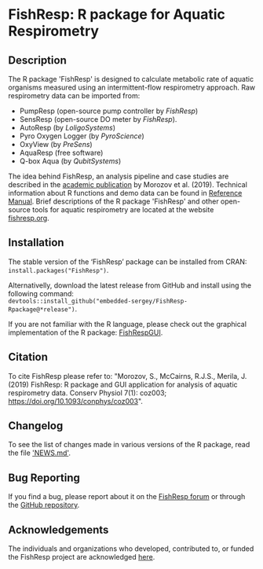 # FishResp: R package for Aquatic Respirometry

## Description
The R package 'FishResp' is designed to calculate metabolic rate of aquatic organisms measured using an intermittent-flow respirometry approach. Raw respirometry data can be imported from:

* PumpResp (open-source pump controller by _FishResp_)
* SensResp (open-source DO meter by _FishResp_).
* AutoResp (by _LoligoSystems_)
* Pyro Oxygen Logger (by _PyroScience_)
* OxyView (by _PreSens_)
* AquaResp (free software)
* Q-box Aqua (by _QubitSystems_)

The idea behind FishResp, an analysis pipeline and case studies are described in the [academic publication](https://doi.org/10.1093/conphys/coz003) by Morozov et al. (2019). Technical information about R functions and demo data can be found in [Reference Manual](https://cran.r-project.org/package=FishResp). Brief descriptions of the R package 'FishResp' and other open-source tools for aquatic respirometry are located at the website [fishresp.org](https://fishresp.org).

## Installation
The stable version of the ‘FishResp’ package can be installed from CRAN:<br/>`install.packages("FishResp")`. 

Alternativelly, download the latest release from GitHub and install using the following command:<br/>
`devtools::install_github("embedded-sergey/FishResp-Rpackage@*release")`. 

If you are not familiar with the R language, please check out the graphical implementation of the R package: [FishRespGUI](https://fishresp.org/gui-application/).

## Citation
To cite FishResp please refer to: "Morozov, S., McCairns, R.J.S., Merila, J. (2019) FishResp: R package and GUI application for analysis of aquatic respirometry data. Conserv Physiol 7(1): coz003; <https://doi.org/10.1093/conphys/coz003>".

## Changelog
To see the list of changes made in various versions of the R package, read the file ['NEWS.md'](https://github.com/embedded-sergey/FishResp-Rpackage/blob/main/NEWS.md).

## Bug Reporting
If you find a bug, please report about it on the [FishResp forum](https://fishresp.org/forum/) or through the [GitHub repository](https://github.com/embedded-sergey/FishResp-Rpackage).

## Acknowledgements
The individuals and organizations who developed, contributed to, or funded the FishResp project are acknowledged [here](https://fishresp.org/people/).

